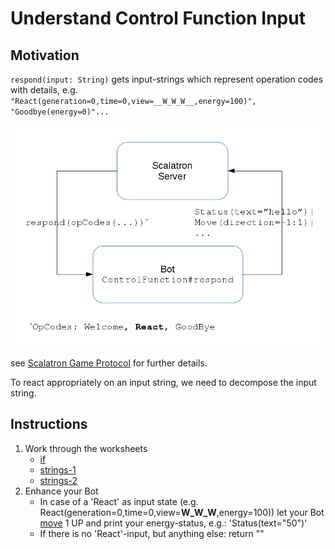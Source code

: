 # Understand Control Function Input

## Motivation
`respond(input: String)` gets input-strings which represent operation codes with details, e.g. 
`"React(generation=0,time=0,view=__W_W_W__,energy=100)", "Goodbye(energy=0)"...`
  
![alt text](./images/Server-Plugin-Communication.png "Server - Plugin Communication")

see [Scalatron Game Protocol](https://github.com/plipp/scalatron/blob/master/Scalatron/doc/markdown/Scalatron%20Protocol.md#control-function-protocol)
for further details.

To react appropriately on an input string, we need to decompose the input string.
  
## Instructions

1. Work through the worksheets
    - [if](../../src/main/worksheets/03_01_if.sc)
    - [strings-1](../../src/main/worksheets/03_02-1-strings.sc)
    - [strings-2](../../src/main/worksheets/03_02-2-strings.sc)
2. Enhance your Bot
    - In case of a 'React' as input state (e.g. React(generation=0,time=0,view=__W_W_W__,energy=100)) 
      let your Bot [move](https://github.com/plipp/scalatron/blob/master/Scalatron/doc/markdown/Scalatron%20Protocol.md#movedirectionintint)
      1 UP and print your energy-status, e.g.: 'Status(text="50")'
    - If there is no 'React'-input, but anything else: return ""